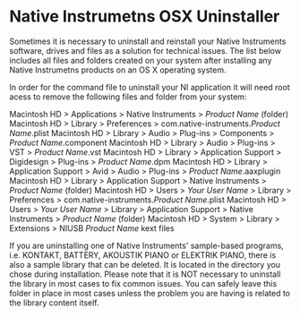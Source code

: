 # Native Instrumetns OSX Uninstaller

Sometimes it is necessary to uninstall and reinstall your Native Instruments software, drives and files as a solution for technical issues. The list below includes all files and folders created on your system after installing any Native Instrumetns products on an OS X operating system.

In order for the command file to uninstall your NI application it will need root acess to remove the following files and folder from your system:

Macintosh HD > Applications > Native Instruments > *Product Name* (folder)
Macintosh HD > Library > Preferences > com.native-instruments.*Product Name*.plist
Macintosh HD > Library > Audio > Plug-ins > Components > *Product Name*.component
Macintosh HD > Library > Audio > Plug-ins > VST > *Product Name*.vst
Macintosh HD > Library > Application Support > Digidesign > Plug-ins > *Product Name*.dpm
Macintosh HD > Library > Application Support > Avid > Audio > Plug-ins > *Product Name*.aaxplugin
Macintosh HD > Library > Application Support > Native Instruments > *Product Name* (folder)
Macintosh HD > Users > *Your User Name* > Library > Preferences > com.native-instruments.*Product Name*.plist
Macintosh HD > Users > *Your User Name* > Library > Application Support > Native Instruments > *Product Name* (folder)
Macintosh HD > System > Library > Extensions > NIUSB *Product Name* kext files

If you are uninstalling one of Native Instruments' sample-based programs, i.e. KONTAKT, BATTERY, AKOUSTIK PIANO or ELEKTRIK PIANO, there is also a sample library that can be deleted. It is located in the directory you chose during installation. Please note that it is NOT necessary to uninstall the library in most cases to fix common issues. You can safely leave this folder in place in most cases unless the problem you are having is related to the library content itself.
